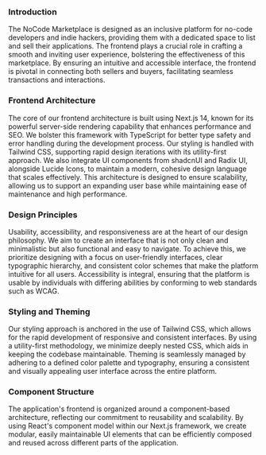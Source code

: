 ### Introduction

The NoCode Marketplace is designed as an inclusive platform for no-code developers and indie hackers, providing them with a dedicated space to list and sell their applications. The frontend plays a crucial role in crafting a smooth and inviting user experience, bolstering the effectiveness of this marketplace. By ensuring an intuitive and accessible interface, the frontend is pivotal in connecting both sellers and buyers, facilitating seamless transactions and interactions.

### Frontend Architecture

The core of our frontend architecture is built using Next.js 14, known for its powerful server-side rendering capability that enhances performance and SEO. We bolster this framework with TypeScript for better type safety and error handling during the development process. Our styling is handled with Tailwind CSS, supporting rapid design iterations with its utility-first approach. We also integrate UI components from shadcnUI and Radix UI, alongside Lucide Icons, to maintain a modern, cohesive design language that scales effectively. This architecture is designed to ensure scalability, allowing us to support an expanding user base while maintaining ease of maintenance and high performance.

### Design Principles

Usability, accessibility, and responsiveness are at the heart of our design philosophy. We aim to create an interface that is not only clean and minimalistic but also functional and easy to navigate. To achieve this, we prioritize designing with a focus on user-friendly interfaces, clear typographic hierarchy, and consistent color schemes that make the platform intuitive for all users. Accessibility is integral, ensuring that the platform is usable by individuals with differing abilities by conforming to web standards such as WCAG.

### Styling and Theming

Our styling approach is anchored in the use of Tailwind CSS, which allows for the rapid development of responsive and consistent interfaces. By using a utility-first methodology, we minimize deeply nested CSS, which aids in keeping the codebase maintainable. Theming is seamlessly managed by adhering to a defined color palette and typography, ensuring a consistent and visually appealing user interface across the entire platform.

### Component Structure

The application's frontend is organized around a component-based architecture, reflecting our commitment to reusability and scalability. By using React's component model within our Next.js framework, we create modular, easily maintainable UI elements that can be efficiently composed and reused across different parts of the application.